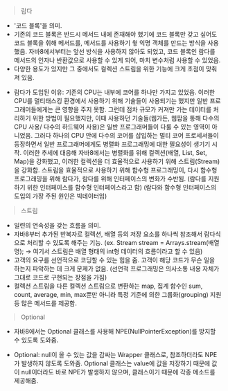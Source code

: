 > 람다
- '코드 블록'을 의미.
- 기존의 코드 블록은 반드시 메서드 내에 존재해야 했기에 코드 블록만 갖고 싶어도 코드 블록을 휘해 메서드를, 메서드를 사용하기 윟 익명 객체를 만드는 방식을 사용했음. 자바8에서부터는 앞선 방식을 사용하지 않아도 되었고, 코드 블록인 람다를 메서드의 인자나 반환값으로 사용할 수 있게 되어, 마치 변수처럼 사용할 수 있었음.
- 다양한 용도가 있지만 그 중에서도 컬렉션 스트림을 위한 기능에 크게 초점이 맞춰져 있음.

* 람다가 도입된 이유: 
 기존의 CPU는 내부에 코어를 하나만 가지고 있었음. 이러한 CPU를 멀티태스킹 환경에서 사용하기 위해 기술들이 사용되기는 했지만 일반 프로그래머들에게는 큰 영향을 주지 못함. 그런데 점차 규모가 커져만 가는 데이터를 처리하기 위한 방법이 필요했지만, 이때 사용하던 기술들(웹가든, 웹팜을 통해 다수의 CPU 사용/ 다수의 하드웨어 사용)은 일반 프로그래머들이 다룰 수 있는 영역이 아니었음. 그러다 하나의 CPU 안에 다수의 코어를 삽입하는 멀티 코어 프로세서들이 등장하면서 일반 프로그래머에게도 병렬화 프로그래밍에 대한 필요성이 생기기 시작. 이러한 추세에 대응해 자바8에서는 병렬화를 위해 컬렉션(배열, List, Set, Map)을 강화했고, 이러한 컬렉션을 더 효율적으로 사용하기 위해 스트림(Stream)을 강화함. 스트림을 효율적으로 사용하기 위해 함수형 프로그래밍이, 다시 함수형 프로그래밍을 위해 람다가, 람다를 위해 인터페이스의 변화가 수반됨. (람다를 지원하기 위한 인터페이스를 함수형 인터페이스라고 함) (람다와 함수형 인터페이스의 도입의 가장 주된 원인은 빅데이터임)

> 스트림
- 일련의 연속성을 갖는 흐름을 의미.
- 자바8부터 추가된 반복자로 컬렉션, 배열 등의 저장 요소를 하나씩 참조해서 람다식으로 처리할 수 있도록 해주는 기능. 
(ex. Stream<int> stream = Arrays.stream(배열명); -> 여기서 스트림은 배열 형태의 int형 데이터의 흐름이라고 할 수 있음)
- 고객의 요구를 선언적으로 코딩할 수 있는 힘을 줌. 고객이 해당 코드가 무슨 일을 하는지 파악하는 데 크게 문제가 없음. (선언적 프로그래밍은 의사소통 내용 자체가 그대로 코드로 구현되는 장점을 가짐)
- 컬렉션 스트림을 다른 컬렉션 스트림으로 변환하는 map, 집계 함수인 sum, count, average, min, max뿐만 아니라 특정 기준에 의한 그룹화(grouping) 지원 등 많은 메서드를 제공함.

> Optional
- 자바8에서는 Optional<T> 클래스를 사용해 NPE(NullPointerException)를 방지할 수 있도록 도와줌.

* Optional<T>: 
 null이 올 수 있는 값을 감싸는 Wrapper 클래스로, 참조하더라도 NPE가 발생하지 않도록 도와줌. Optional 클래스는 value에 값을 저장하기 때문에 값이 null이더라도 바로 NPE가 발생하지 않으며, 클래스이기 때문에 각종 메소드를 제공해줌.